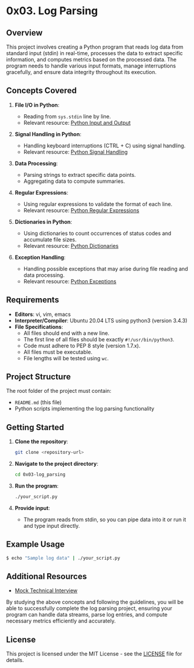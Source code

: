 # 0x03. Log Parsing

## Overview

This project involves creating a Python program that reads log data from standard input (stdin) in real-time, processes the data to extract specific information, and computes metrics based on the processed data. The program needs to handle various input formats, manage interruptions gracefully, and ensure data integrity throughout its execution.

## Concepts Covered

1. **File I/O in Python**:
   - Reading from `sys.stdin` line by line.
   - Relevant resource: [Python Input and Output](https://docs.python.org/3/tutorial/inputoutput.html)

2. **Signal Handling in Python**:
   - Handling keyboard interruptions (CTRL + C) using signal handling.
   - Relevant resource: [Python Signal Handling](https://docs.python.org/3/library/signal.html)

3. **Data Processing**:
   - Parsing strings to extract specific data points.
   - Aggregating data to compute summaries.

4. **Regular Expressions**:
   - Using regular expressions to validate the format of each line.
   - Relevant resource: [Python Regular Expressions](https://docs.python.org/3/library/re.html)

5. **Dictionaries in Python**:
   - Using dictionaries to count occurrences of status codes and accumulate file sizes.
   - Relevant resource: [Python Dictionaries](https://docs.python.org/3/tutorial/datastructures.html#dictionaries)

6. **Exception Handling**:
   - Handling possible exceptions that may arise during file reading and data processing.
   - Relevant resource: [Python Exceptions](https://docs.python.org/3/tutorial/errors.html)

## Requirements

- **Editors**: vi, vim, emacs
- **Interpreter/Compiler**: Ubuntu 20.04 LTS using python3 (version 3.4.3)
- **File Specifications**:
  - All files should end with a new line.
  - The first line of all files should be exactly `#!/usr/bin/python3`.
  - Code must adhere to PEP 8 style (version 1.7.x).
  - All files must be executable.
  - File lengths will be tested using `wc`.

## Project Structure

The root folder of the project must contain:
- `README.md` (this file)
- Python scripts implementing the log parsing functionality

## Getting Started

1. **Clone the repository**:
   ```sh
   git clone <repository-url>
   ```

2. **Navigate to the project directory**:
   ```sh
   cd 0x03-log_parsing
   ```

3. **Run the program**:
   ```sh
   ./your_script.py
   ```

4. **Provide input**:
   - The program reads from stdin, so you can pipe data into it or run it and type input directly.

## Example Usage

```sh
$ echo "Sample log data" | ./your_script.py
```

## Additional Resources

- [Mock Technical Interview](https://www.example.com/mock-interview)

By studying the above concepts and following the guidelines, you will be able to successfully complete the log parsing project, ensuring your program can handle data streams, parse log entries, and compute necessary metrics efficiently and accurately.

## License

This project is licensed under the MIT License - see the [LICENSE](LICENSE) file for details.
